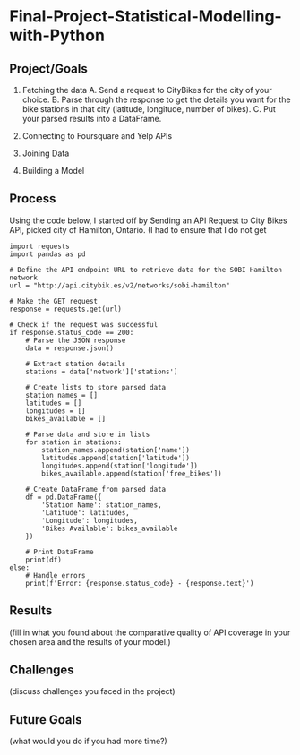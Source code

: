 # Final-Project-Statistical-Modelling-with-Python

## Project/Goals

1. Fetching the data
   A. Send a request to CityBikes for the city of your choice.
   B. Parse through the response to get the details you want for the bike stations in that city (latitude, longitude, number of bikes).
   C. Put your parsed results into a DataFrame.

2. Connecting to Foursquare and Yelp APIs
3. Joining Data
4. Building a Model
 

## Process
Using the code below, I started off by Sending an API Request to City Bikes API, picked city of Hamilton, Ontario.
(I had to ensure that I do not get 

```
import requests
import pandas as pd

# Define the API endpoint URL to retrieve data for the SOBI Hamilton network
url = "http://api.citybik.es/v2/networks/sobi-hamilton"

# Make the GET request
response = requests.get(url)

# Check if the request was successful
if response.status_code == 200:
    # Parse the JSON response
    data = response.json()
    
    # Extract station details
    stations = data['network']['stations']
    
    # Create lists to store parsed data
    station_names = []
    latitudes = []
    longitudes = []
    bikes_available = []
    
    # Parse data and store in lists
    for station in stations:
        station_names.append(station['name'])
        latitudes.append(station['latitude'])
        longitudes.append(station['longitude'])
        bikes_available.append(station['free_bikes'])
    
    # Create DataFrame from parsed data
    df = pd.DataFrame({
        'Station Name': station_names,
        'Latitude': latitudes,
        'Longitude': longitudes,
        'Bikes Available': bikes_available
    })
    
    # Print DataFrame
    print(df)
else:
    # Handle errors
    print(f'Error: {response.status_code} - {response.text}')
```



## Results
(fill in what you found about the comparative quality of API coverage in your chosen area and the results of your model.)

## Challenges 
(discuss challenges you faced in the project)

## Future Goals
(what would you do if you had more time?)
